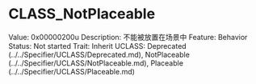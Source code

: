 # CLASS_NotPlaceable

Value: 0x00000200u
Description: 不能被放置在场景中
Feature: Behavior
Status: Not started
Trait: Inherit
UCLASS: Deprecated (../../Specifier/UCLASS/Deprecated.md), NotPlaceable (../../Specifier/UCLASS/NotPlaceable.md), Placeable (../../Specifier/UCLASS/Placeable.md)